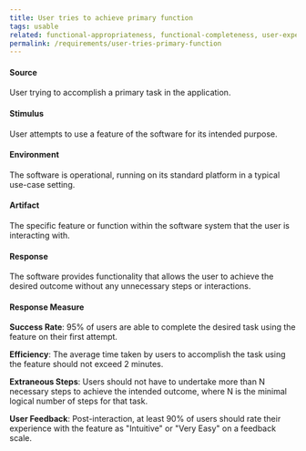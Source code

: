 ```yaml
---
title: User tries to achieve primary function
tags: usable
related: functional-appropriateness, functional-completeness, user-experience, appropriateness-recognizability, interaction-capability
permalink: /requirements/user-tries-primary-function
---
```


<div class="quality-requirement" markdown="1">

#### Source
User trying to accomplish a primary task in the application.

#### Stimulus
User attempts to use a feature of the software for its intended purpose.

#### Environment
The software is operational, running on its standard platform in a typical use-case setting.

#### Artifact
The specific feature or function within the software system that the user is interacting with.

#### Response
The software provides functionality that allows the user to achieve the desired outcome without any unnecessary steps or interactions.

#### Response Measure

**Success Rate**: 95% of users are able to complete the desired task using the feature on their first attempt.

**Efficiency**: The average time taken by users to accomplish the task using the feature should not exceed 2 minutes.

**Extraneous Steps**: Users should not have to undertake more than N necessary steps to achieve the intended outcome, where N is the minimal logical number of steps for that task.

**User Feedback**: Post-interaction, at least 90% of users should rate their experience with the feature as "Intuitive" or "Very Easy" on a feedback scale.

</div><br>


